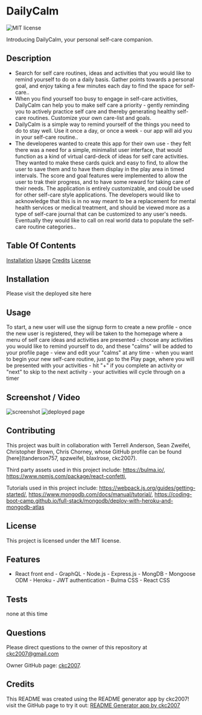 
# DailyCalm
![MIT license](https://img.shields.io/badge/license-MIT-blue.svg)

Introducing DailyCalm, your personal self-care companion.

## Description

- Search for self care routines, ideas and activities that you would like to remind yourself to do on a daily basis. Gather points towards a personal goal, and enjoy taking a few minutes each day to find the space for self-care.. 
- When you find yourself too busy to engage in self-care activities, DailyCalm can help you to make self care a priority - gently reminding you to actively practice self care and thereby generating healthy self-care routines. Customize your own care-list and goals. 
- DailyCalm is a simple way to remind yourself of the things you need to do to stay well. Use it once a day, or once a week - our app will aid you in your self-care routine.. 
- The developeres wanted to create this app for their own use - they felt there was a need for a simple, minimalist user interface, that would function as a kind of virtual card-deck of ideas for self care activities. They wanted to make these cards quick and easy to find, to allow the user to save them and to have them display in the play area in timed intervals. The score and goal features were implemented to allow the user to trak their progress, and to have some reward for taking care of their needs. The application is entirely customizable, and could be used for other self-care style applications. The developers would like to acknowledge that this is in no way meant to be a replacement for mental health services or medical treatment, and should be viewed more as a type of self-care journal that can be customized to any user's needs. Eventually they would like to call on real world data to populate the self-care routine categories..

## Table Of Contents

[Installation](#installation)
[Usage](#usage)
[Credits](#credits)
[License](#license)

## Installation

Please visit the deployed site here

## Usage

To start, a new user will use the signup form to create a new profile - once the new user is registered, they will be taken to the homepage where a menu of self care ideas and activities are presented - choose any activities you would like to remind yourself to do, and these "calms" will be added to your profile page  - view and edit your "calms" at any time - when you want to begin your new self-care routine, just go to the Play page, where you will be presented with your activities - hit "+" if you complete an activity or "next" to skip to the next activity - your activities will cycle through on a timer

## Screenshot / Video

![screenshot](./assets/images/screenshot.png)
![deployed page](https://daily-calm-2023-be74e09f75dd.herokuapp.com/ "deployed page")

## Contributing

This project was built in collaboration with Terrell Anderson, Sean Zweifel, Christopher Brown, Chris Chorney,
whose GitHub profile can be found [here](tanderson757, spzweifel, blaxlrose, ckc2007).

Third party assets used in this project include:
https://bulma.io/, https://www.npmjs.com/package/react-confetti, 

Tutorials used in this project include:
https://webpack.js.org/guides/getting-started/, https://www.mongodb.com/docs/manual/tutorial/, https://coding-boot-camp.github.io/full-stack/mongodb/deploy-with-heroku-and-mongodb-atlas

## License

This project is licensed under the MIT license.

## Features

- React front end - GraphQL - Node.js - Express.js - MongDB - Mongoose ODM - Heroku - JWT authentication - Bulma CSS - React CSS

## Tests

none at this time

## Questions

Please direct questions to the owner of this repository at ckc2007@gmail.com

Owner GitHub page:
[ckc2007](
https://github.com/ckc2007).

## Credits

This README was created using the README generator app by ckc2007!
visit the GitHub page to try it out:
[README Generator app by ckc2007](https://github.com/ckc2007/README-Generator)
